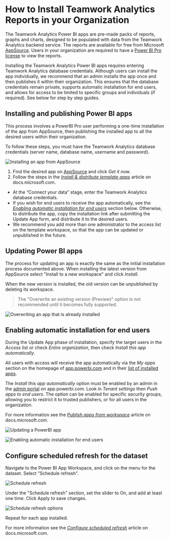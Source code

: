 # How to Install Teamwork Analytics Reports in your Organization

The Teamwork Analytics Power BI apps are pre-made packs of reports, graphs and charts, designed to be populated with data from the Teamwork Analytics backend service. The reports are available for free from Microsoft [AppSource](https://appsource.microsoft.com/en-gb/marketplace/apps?search=Modality%20Systems%20Teamwork%20Analytics&page=1&product=power-bi). Users in your organization are required to have a [Power BI Pro license](https://docs.microsoft.com/en-us/power-bi/service-features-license-type) to view the reports.

Installing the Teamwork Analytics Power BI apps requires entering Teamwork Analytics database credentials. Although users can install the app individually, we recommend that an admin installs the app once and then publishes it within their organization. This ensures that the database credentials remain private, supports automatic installation for end users, and allows for access to be limited to specific groups and individuals (if required).
See below for step by step guides.

## Installing and publishing Power BI apps

This process involves a PowerBI Pro user performing a one-time installation of the app from AppSource, then publishing the installed app to all the desired users within their organization.

To follow these steps, you must have the Teamwork Analytics database credentials (server name, database name, username and password).

![Installing an app from AppSource](images/powerbi/installapp.png)

1. Find the desired app on [AppSource](https://appsource.microsoft.com/en-gb/marketplace/apps?search=Modality%20Systems%20Teamwork%20Analytics&page=1&product=power-bi) and click _Get it now_.
2.	Follow the steps in the _[Install & distribute template apps](https://docs.microsoft.com/en-gb/power-bi/service-template-apps-install-distribute#install-a-template-app)_ article on docs.microsoft.com.
  *	At the “Connect your data” stage, enter the Teamwork Analytics database credentials.
  * If you wish for end users to receive the app automatically, see the _[Enabling automatic installation for end users](#Enabling-automatic-installation-for-end-users)_ section below. Otherwise, to distribute the app, copy the installation link after submitting the Update App form, and distribute it to the desired users.
  * We recommend you add more than one administrator to the access list on the template workspace, so that the app can be updated or unpublished in the future.


## Updating Power BI apps

The process for updating an app is exactly the same as the initial installation process documented above. When installing the latest version from AppSource select "Install to a new workspace" and click _Install_.

When the new version is installed, the old version can be unpublished by deleting its workspace.

> The "Overwrite an existing version (Preview)" option is not recommended until it becomes fully supported. 

![Overwriting an app that is already installed](images/powerbi/alreadyinstalled.png)

## Enabling automatic installation for end users

During the Update App phase of installation, specify the target users in the _Access_ list or check _Entire organization_, then check _Install this app automatically_.

All users with access will receive the app automatically via the _My apps_ section on the homepage of [app.powerbi.com](https://app.powerbi.com/home) and in their [list of installed apps](https://app.powerbi.com/groups/me/apps).

The _Install this app automatically_ option must be enabled by an admin in the [admin portal](https://app.powerbi.com/admin-portal/tenantSettings) on app.powerbi.com. Look in _Tenant settings_ then _Push apps to end users_. The option can be enabled for specific security groups, allowing you to restrict it to trusted publishers, or for all users in the organization.

For more information see the _[Publish apps from workspace](https://docs.microsoft.com/en-us/power-bi/service-create-distribute-apps#automatically-install-apps-for-end-users)_ article on docs.microsoft.com.

![Updating a PowerBI app](images/powerbi/updateapp.png)

![Enabling automatic installation for end users](images/powerbi/adminportal.png)

## Configure scheduled refresh for the dataset

Navigate to the Power BI App Workspace, and click on the menu for the dataset. Select "Schedule refresh".

![Schedule refresh](images/powerbi/powerbi-scheduled-refresh1.png)

Under the "Schedule refresh" section, set the slider to On, and add at least one time. Click Apply to save changes.

![Schedule refresh options](images/powerbi/powerbi-scheduled-refresh2.png)

Repeat for each app installed.

For more information see the _[Configure scheduled refresh](https://docs.microsoft.com/en-us/power-bi/refresh-scheduled-refresh)_ article on docs.microsoft.com. 